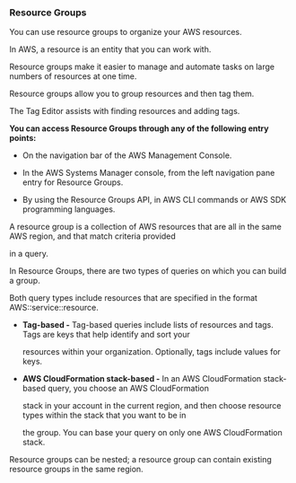 ### Resource Groups


You can use resource groups to organize your AWS resources.


In AWS, a resource is an entity that you can work with.


Resource groups make it easier to manage and automate tasks on large numbers of resources at one time.


Resource groups allow you to group resources and then tag them.


The Tag Editor assists with finding resources and adding tags.


**You can access Resource Groups through any of the following entry points:**


- On the navigation bar of the AWS Management Console.

- In the AWS Systems Manager console, from the left navigation pane entry for Resource Groups.

- By using the Resource Groups API, in AWS CLI commands or AWS SDK programming languages.


A resource group is a collection of AWS resources that are all in the same AWS region, and that match criteria provided

in a query.


In Resource Groups, there are two types of queries on which you can build a group.


Both query types include resources that are specified in the format AWS::service::resource.


- **Tag-based -** Tag-based queries include lists of resources and tags. Tags are keys that help identify and sort your

  resources within your organization. Optionally, tags include values for keys.

- **AWS CloudFormation stack-based -** In an AWS CloudFormation stack-based query, you choose an AWS CloudFormation

  stack in your account in the current region, and then choose resource types within the stack that you want to be in

  the group. You can base your query on only one AWS CloudFormation stack.


Resource groups can be nested; a resource group can contain existing resource groups in the same region.

